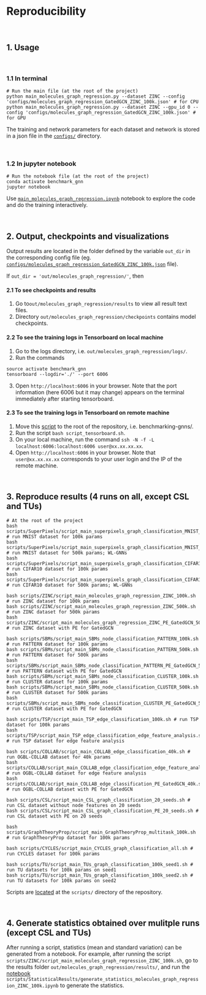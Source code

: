 # Reproducibility


<br>

## 1. Usage


<br>

### 1.1 In terminal

```
# Run the main file (at the root of the project)
python main_molecules_graph_regression.py --dataset ZINC --config 'configs/molecules_graph_regression_GatedGCN_ZINC_100k.json' # for CPU
python main_molecules_graph_regression.py --dataset ZINC --gpu_id 0 --config 'configs/molecules_graph_regression_GatedGCN_ZINC_100k.json' # for GPU
```
The training and network parameters for each dataset and network is stored in a json file in the [`configs/`](../configs) directory.












<br>

### 1.2 In jupyter notebook
```
# Run the notebook file (at the root of the project)
conda activate benchmark_gnn 
jupyter notebook
```
Use [`main_molecules_graph_regression.ipynb`](../main_molecules_graph_regression.ipynb) notebook to explore the code and do the training interactively.




<br>

## 2. Output, checkpoints and visualizations

Output results are located in the folder defined by the variable `out_dir` in the corresponding config file (eg. [`configs/molecules_graph_regression_GatedGCN_ZINC_100k.json`](../configs/molecules_graph_regression_GatedGCN_ZINC_100k.json) file).  

If `out_dir = 'out/molecules_graph_regression/'`, then 

#### 2.1 To see checkpoints and results
1. Go to`out/molecules_graph_regression/results` to view all result text files.
2. Directory `out/molecules_graph_regression/checkpoints` contains model checkpoints.

#### 2.2 To see the training logs in Tensorboard on local machine
1. Go to the logs directory, i.e. `out/molecules_graph_regression/logs/`.
2. Run the commands
```
source activate benchmark_gnn
tensorboard --logdir='./' --port 6006
```
3. Open `http://localhost:6006` in your browser. Note that the port information (here 6006 but it may change) appears on the terminal immediately after starting tensorboard.


#### 2.3 To see the training logs in Tensorboard on remote machine
1. Move this [script](../scripts/TensorBoard/script_tensorboard.sh) to the root of the repository, i.e. benchmarking-gnns/.
2. Run the script `bash script_tensorboard.sh`.
3. On your local machine, run the command `ssh -N -f -L localhost:6006:localhost:6006 user@xx.xx.xx.xx`.
4. Open `http://localhost:6006` in your browser. Note that `user@xx.xx.xx.xx` corresponds to your user login and the IP of the remote machine.



<br>

## 3. Reproduce results (4 runs on all, except CSL and TUs)


```
# At the root of the project 
bash scripts/SuperPixels/script_main_superpixels_graph_classification_MNIST_100k.sh # run MNIST dataset for 100k params
bash scripts/SuperPixels/script_main_superpixels_graph_classification_MNIST_500k.sh # run MNIST dataset for 500k params; WL-GNNs
bash scripts/SuperPixels/script_main_superpixels_graph_classification_CIFAR10_100k.sh # run CIFAR10 dataset for 100k params
bash scripts/SuperPixels/script_main_superpixels_graph_classification_CIFAR10_500k.sh # run CIFAR10 dataset for 500k params; WL-GNNs

bash scripts/ZINC/script_main_molecules_graph_regression_ZINC_100k.sh # run ZINC dataset for 100k params
bash scripts/ZINC/script_main_molecules_graph_regression_ZINC_500k.sh # run ZINC dataset for 500k params
bash scripts/ZINC/script_main_molecules_graph_regression_ZINC_PE_GatedGCN_500k.sh # run ZINC dataset with PE for GatedGCN

bash scripts/SBMs/script_main_SBMs_node_classification_PATTERN_100k.sh # run PATTERN dataset for 100k params
bash scripts/SBMs/script_main_SBMs_node_classification_PATTERN_500k.sh # run PATTERN dataset for 500k params
bash scripts/SBMs/script_main_SBMs_node_classification_PATTERN_PE_GatedGCN_500k.sh # run PATTERN dataset with PE for GatedGCN
bash scripts/SBMs/script_main_SBMs_node_classification_CLUSTER_100k.sh # run CLUSTER dataset for 100k params
bash scripts/SBMs/script_main_SBMs_node_classification_CLUSTER_500k.sh # run CLUSTER dataset for 500k params
bash scripts/SBMs/script_main_SBMs_node_classification_CLUSTER_PE_GatedGCN_500k.sh # run CLUSTER dataset with PE for GatedGCN

bash scripts/TSP/script_main_TSP_edge_classification_100k.sh # run TSP dataset for 100k params
bash scripts/TSP/script_main_TSP_edge_classification_edge_feature_analysis.sh # run TSP dataset for edge feature analysis 

bash scripts/COLLAB/script_main_COLLAB_edge_classification_40k.sh # run OGBL-COLLAB dataset for 40k params
bash scripts/COLLAB/script_main_COLLAB_edge_classification_edge_feature_analysis.sh # run OGBL-COLLAB dataset for edge feature analysis 
bash scripts/COLLAB/script_main_COLLAB_edge_classification_PE_GatedGCN_40k.sh # run OGBL-COLLAB dataset with PE for GatedGCN

bash scripts/CSL/script_main_CSL_graph_classification_20_seeds.sh # run CSL dataset without node features on 20 seeds
bash scripts/CSL/script_main_CSL_graph_classification_PE_20_seeds.sh # run CSL dataset with PE on 20 seeds

bash scripts/GraphTheoryProp/script_main_GraphTheoryProp_multitask_100k.sh # run GraphTheoryProp dataset for 100k params

bash scripts/CYCLES/script_main_CYCLES_graph_classification_all.sh # run CYCLES dataset for 100k params

bash scripts/TU/script_main_TUs_graph_classification_100k_seed1.sh # run TU datasets for 100k params on seed1
bash scripts/TU/script_main_TUs_graph_classification_100k_seed2.sh # run TU datasets for 100k params on seed2
```

Scripts are [located](../scripts/) at the `scripts/` directory of the repository.

 

 <br>

## 4. Generate statistics obtained over mulitple runs (except CSL and TUs)
After running a script, statistics (mean and standard variation) can be generated from a notebook. For example, after running the script `scripts/ZINC/script_main_molecules_graph_regression_ZINC_100k.sh`, go to the results folder `out/molecules_graph_regression/results/`, and run the [notebook](../scripts/StatisticalResults/generate_statistics_molecules_graph_regression_ZINC_100k.ipynb) `scripts/StatisticalResults/generate_statistics_molecules_graph_regression_ZINC_100k.ipynb` to generate the statistics.


















<br><br><br>